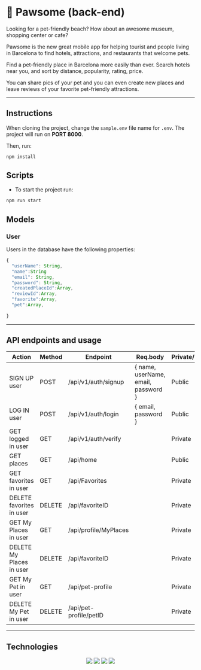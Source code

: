 # 🐾 Pawsome (back-end)

Looking for a pet-friendly beach? How about an awesome museum, shopping center or cafe?

Pawsome is the new great mobile app for helping tourist and people living in Barcelona to find hotels, attractions, and restaurants that welcome pets. 

Find a pet-friendly place in Barcelona more easily than ever. Search hotels near you, and sort by distance, popularity, rating, price.

You can share pics of your pet and you can even create new places and leave reviews of your favorite pet-friendly attractions.

---

## Instructions

When cloning the project, change the <code>sample.env</code> file name for <code>.env</code>. The project will run on **PORT 8000**.

Then, run:
```bash
npm install
```
## Scripts

- To start the project run:
```bash
npm run start
```

## Models

### User

Users in the database have the following properties:

```js
{
  "userName": String,
  "name":String
  "email": String,
  "password": String,
  "createdPlaceId":Array,
  "reviewId":Array,
  "favorite":Array,
  "pet":Array,
  
}
```

---

## API endpoints and usage 

| Action           | Method    | Endpoint             | Req.body                        | Private/Public |
|------------------|-----------|----------------------|---------------------------------|-----------------|
| SIGN UP user     | POST      | /api/v1/auth/signup  | { name, userName, email, password }   |    Public |                 
| LOG IN user      | POST      | /api/v1/auth/login   | { email, password }             |    Public |                  
| GET logged in user   | GET     | /api/v1/auth/verify    |   | Private |
| GET places   | GET    | /api/home   |   | Public |
| GET favorites in user   | GET     | /api/Favorites  |   | Private |
| DELETE favorites in user   | DELETE    | /api/favoriteID   |   | Private |
| GET My Places in user   | GET     | /api/profile/MyPlaces  |   | Private |
| DELETE My Places  in user   | DELETE    | /api/favoriteID   |   | Private|
| GET My Pet in user   | GET     | /api/pet-profile  |   | Private |
| DELETE My Pet  in user   | DELETE    | /api/pet-profile/petID |   | Private|
---

## Technologies

<p align="center">

<img src="https://img.shields.io/badge/-javascript-F7DF1E?&style=for-the-badge&logo=javascript&logoColor=black" />
<img src="https://img.shields.io/badge/-ReactJS-grey?&style=for-the-badge&logo=react&logoColor=61DAFB" />
<img src="https://img.shields.io/badge/HTML5-E34F26?style=for-the-badge&logo=html5&logoColor=white" />
<img src="https://img.shields.io/badge/-css3-1572B6?&style=for-the-badge&logo=css3&logoColor=white" />

</p>
